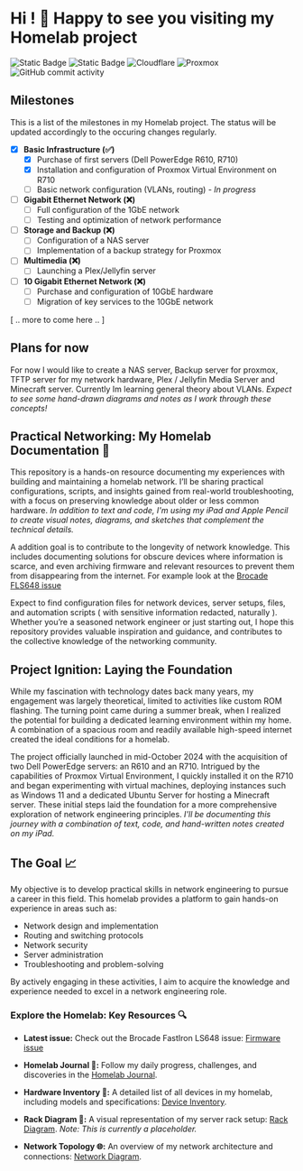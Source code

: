 # Hi ! 👋 Happy to see you visiting my Homelab project

![Static Badge](https://img.shields.io/badge/LAN_speed-Nan-%237ef728?style=for-the-badge)
![Static Badge](https://img.shields.io/badge/Services_status-Down-%23f72847?style=for-the-badge)
![Cloudflare](https://img.shields.io/badge/Cloudflare-F38020?style=for-the-badge&logo=Cloudflare&logoColor=white)
![Proxmox](https://img.shields.io/badge/proxmox-proxmox?style=for-the-badge&logo=proxmox&logoColor=%23E57000&labelColor=%232b2a33&color=%232b2a33)
![GitHub commit activity](https://img.shields.io/github/commit-activity/t/AndreansxTech/Homelab-2025?style=for-the-badge&logo=github)
 
## Milestones

This is a list of the milestones in my Homelab project. The status will be updated accordingly to the occuring changes regularly.  

- [x] **Basic Infrastructure (✅)**
    - [x] Purchase of first servers (Dell PowerEdge R610, R710)
    - [x] Installation and configuration of Proxmox Virtual Environment on R710
    - [ ] Basic network configuration (VLANs, routing) - *In progress*
- [ ] **Gigabit Ethernet Network (❌)**
    - [ ] Full configuration of the 1GbE network
    - [ ] Testing and optimization of network performance
- [ ] **Storage and Backup (❌)**
    - [ ] Configuration of a NAS server
    - [ ] Implementation of a backup strategy for Proxmox
- [ ] **Multimedia (❌)**
    - [ ] Launching a Plex/Jellyfin server
- [ ] **10 Gigabit Ethernet Network (❌)**
    - [ ] Purchase and configuration of 10GbE hardware
    - [ ] Migration of key services to the 10GbE network

[ .. more to come here .. ]

## Plans for now

For now I would like to create a NAS server, Backup server for proxmox, TFTP server for my network hardware, Plex / Jellyfin Media Server and Minecraft server. Currently Im learning general theory about VLANs.  *Expect to see some hand-drawn diagrams and notes as I work through these concepts!*

## Practical Networking: My Homelab Documentation 🧐

This repository is a hands-on resource documenting my experiences with building and maintaining a homelab network. I’ll be sharing practical configurations, scripts, and insights gained from real-world troubleshooting, with a focus on preserving knowledge about older or less common hardware. *In addition to text and code, I'm using my iPad and Apple Pencil to create visual notes, diagrams, and sketches that complement the technical details.*

A addition goal is to contribute to the longevity of network knowledge. This includes documenting solutions for obscure devices where information is scarce, and even archiving firmware and relevant resources to prevent them from disappearing from the internet. For example look at the <a href="https://github.com/AndreansxTech/My-homelab/blob/main/projects@home/issues@homelab/Brocade-FLS648-firmware-issue/overwiew.md">Brocade FLS648 issue</a>

Expect to find configuration files for network devices, server setups, files, and automation scripts ( with sensitive information redacted, naturally ). Whether you’re a seasoned network engineer or just starting out, I hope this repository provides valuable inspiration and guidance, and contributes to the collective knowledge of the networking community.

## Project Ignition: Laying the Foundation

While my fascination with technology dates back many years, my engagement was largely theoretical, limited to activities like custom ROM flashing. The turning point came during a summer break, when I realized the potential for building a dedicated learning environment within my home. A combination of a spacious room and readily available high-speed internet created the ideal conditions for a homelab.

The project officially launched in mid-October 2024 with the acquisition of two Dell PowerEdge servers: an R610 and an R710. Intrigued by the capabilities of Proxmox Virtual Environment, I quickly installed it on the R710 and began experimenting with virtual machines, deploying instances such as Windows 11 and a dedicated Ubuntu Server for hosting a Minecraft server. These initial steps laid the foundation for a more comprehensive exploration of network engineering principles.  *I'll be documenting this journey with a combination of text, code, and hand-written notes created on my iPad.*

## The Goal 📈

My objective is to develop practical skills in network engineering to pursue a career in this field. This homelab provides a platform to gain hands-on experience in areas such as:

*   Network design and implementation
*   Routing and switching protocols
*   Network security
*   Server administration
*   Troubleshooting and problem-solving

By actively engaging in these activities, I aim to acquire the knowledge and experience needed to excel in a network engineering role.

### Explore the Homelab: Key Resources 🔍

*   **Latest issue:** Check out the Brocade FastIron LS648 issue: [Firmware issue](https://github.com/AndreansxTech/My-Homelab/blob/main/issues@homelab/Brocade-FLS648-firmware-issue/overwiew.md)


*   **Homelab Journal 📝:** Follow my daily progress, challenges, and discoveries in the [Homelab Journal](https://github.com/AndreansxTech/My-homelab/blob/main/docs/journal.md).
*   **Hardware Inventory 🧰:**  A detailed list of all devices in my homelab, including models and specifications: [Device Inventory](https://github.com/AndreansxTech/Homelab-2025/blob/main/Inventory/devices.md).
*   **Rack Diagram 🏢:** A visual representation of my server rack setup: [Rack Diagram](https://github.com/AndreansxTech/Homelab-2025/blob/main/Inventory/rack-diagram-placeholder). *Note: This is currently a placeholder.*
*   **Network Topology 🌐:**  An overview of my network architecture and connections: [Network Diagram](https://github.com/AndreansxTech/My-homelab/blob/main/docs/general-network-topology.png).
 